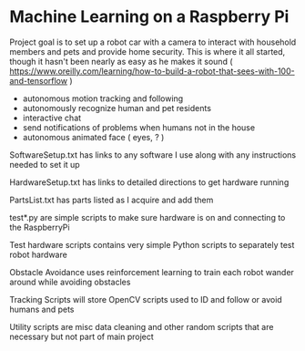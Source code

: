 # Machine Learning on a Raspberry Pi

Project goal is to set up a robot car with a camera to interact with household members and pets and provide home security. This is where it all started, though it hasn't been nearly as easy as he makes it sound ( https://www.oreilly.com/learning/how-to-build-a-robot-that-sees-with-100-and-tensorflow )

- autonomous motion tracking and following
- autonomously recognize human and pet residents
- interactive chat
- send notifications of problems when humans not in the house
- autonomous animated face ( eyes, ? ) 


SoftwareSetup.txt has links to any software I use along with any instructions needed to set it up

HardwareSetup.txt has links to detailed directions to get hardware running

PartsList.txt has parts listed as I acquire and add them

test*.py are simple scripts to make sure hardware is on and connecting to the RaspberryPi

Test hardware scripts contains very simple Python scripts to separately test robot hardware

Obstacle Avoidance uses reinforcement learning to train each robot wander around while avoiding obstacles

Tracking Scripts will store OpenCV scripts used to ID and follow or avoid humans and pets

Utility scripts are misc data cleaning and other random scripts that are necessary but not part of main project


